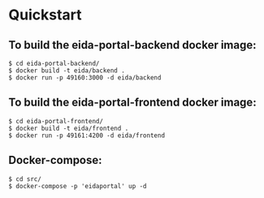 # Quickstart
## To build the eida-portal-backend docker image:
```
$ cd eida-portal-backend/
$ docker build -t eida/backend .
$ docker run -p 49160:3000 -d eida/backend
```
## To build the eida-portal-frontend docker image:
```
$ cd eida-portal-frontend/
$ docker build -t eida/frontend .
$ docker run -p 49161:4200 -d eida/frontend
```
## Docker-compose:
```
$ cd src/
$ docker-compose -p 'eidaportal' up -d
```
